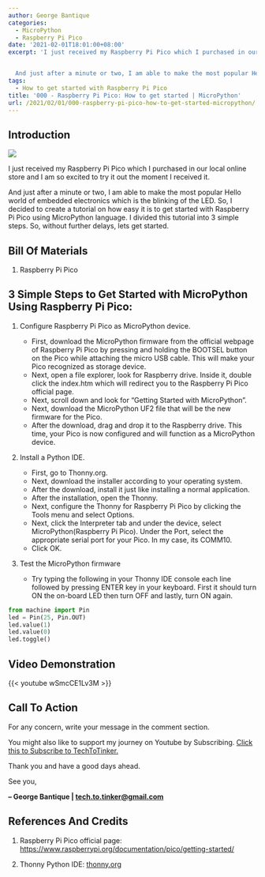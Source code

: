 ```yaml
---
author: George Bantique
categories:
  - MicroPython
  - Raspberry Pi Pico
date: '2021-02-01T18:01:00+08:00'
excerpt: 'I just received my Raspberry Pi Pico which I purchased in our local online store and I am so excited to try it out the moment I received it.


  And just after a minute or two, I am able to make the most popular Hello world of embedded electronics which is the blinking of the LED. So, I decided to create a tutorial on how easy it is to get started with Raspberry Pi Pico using MicroPython language. I divided this tutorial into 3 simple steps. So, without further delays, lets get started.'
tags:
  - How to get started with Raspberry Pi Pico
title: '000 - Raspberry Pi Pico: How to get started | MicroPython'
url: /2021/02/01/000-raspberry-pi-pico-how-to-get-started-micropython/
---
```


## **Introduction**

![](/images/000-pico-get-started-micropython.png)

I just received my Raspberry Pi Pico which I purchased in our local online store and I am so excited to try it out the moment I received it.

And just after a minute or two, I am able to make the most popular Hello world of embedded electronics which is the blinking of the LED. So, I decided to create a tutorial on how easy it is to get started with Raspberry Pi Pico using MicroPython language. I divided this tutorial into 3 simple steps. So, without further delays, lets get started.

## **Bill Of Materials**

1. Raspberry Pi Pico

## 3 Simple Steps to Get Started with MicroPython Using Raspberry Pi Pico:

1. Configure Raspberry Pi Pico as MicroPython device. 
    - First, download the MicroPython firmware from the official webpage of Raspberry Pi Pico by pressing and holding the BOOTSEL button on the Pico while attaching the micro USB cable. This will make your Pico recognized as storage device.
    - Next, open a file explorer, look for Raspberry drive. Inside it, double click the index.htm which will redirect you to the Raspberry Pi Pico official page.
    - Next, scroll down and look for “Getting Started with MicroPython”.
    - Next, download the MicroPython UF2 file that will be the new firmware for the Pico.
    - After the download, drag and drop it to the Raspberry drive. This time, your Pico is now configured and will function as a MicroPython device.
2. Install a Python IDE. 
    - First, go to Thonny.org.
    - Next, download the installer according to your operating system.
    - After the download, install it just like installing a normal application.
    - After the installation, open the Thonny.
    - Next, configure the Thonny for Raspberry Pi Pico by clicking the Tools menu and select Options.
    - Next, click the Interpreter tab and under the device, select MicroPython(Raspberry Pi Pico). Under the Port, select the appropriate serial port for your Pico. In my case, its COMM10.
    - Click OK.
3. Test the MicroPython firmware 
    
    
    - Try typing the following in your Thonny IDE console each line followed by pressing ENTER key in your keyboard. First it should turn ON the on-board LED then turn OFF and lastly, turn ON again.

```py { lineNos="true" wrap="true" }
from machine import Pin 
led = Pin(25, Pin.OUT)
led.value(1)
led.value(0)
led.toggle()
```

## **Video Demonstration**

{{< youtube wSmcCE1Lv3M >}}

## **Call To Action**

For any concern, write your message in the comment section.

You might also like to support my journey on Youtube by Subscribing. [Click this to Subscribe to TechToTinker.](https://www.youtube.com/c/TechToTinker?sub_confirmation=1)

Thank you and have a good days ahead.

See you,

**– George Bantique | tech.to.tinker@gmail.com**

## **References And Credits**

1. Raspberry Pi Pico official page:   
<https://www.raspberrypi.org/documentation/pico/getting-started/>  

2. Thonny Python IDE:
[thonny.org](http://thonny.org/)

